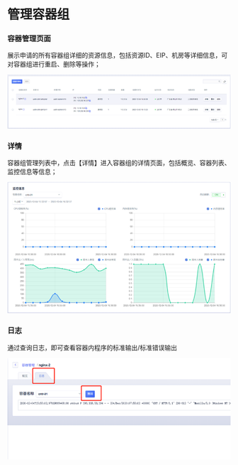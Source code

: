 # 管理容器组

### 容器管理页面

展示申请的所有容器组详细的资源信息，包括资源ID、EIP、机房等详细信息，可对容器组进行重启、删除等操作；

![image-20201217132748174](../images/image-20201217132748174.png)

  

### 详情

容器组管理列表中，点击【详情】进入容器组的详情页面，包括概览、容器列表、监控信息等信息；



![image-20201217133040008](../images/image-20201217133040008.png)

  

### 日志

 通过查询日志，即可查看容器内程序的标准输出/标准错误输出

![image-20201217134225094](../images/image-20201217134225094.png)